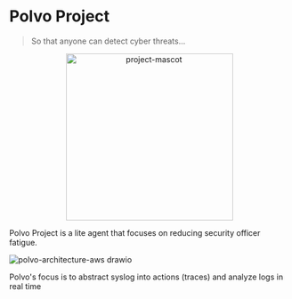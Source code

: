 # Polvo Project

> So that anyone can detect cyber threats...

<p align="center">
 <img src="https://github.com/user-attachments/assets/7d0ddbd0-02ff-410e-9f13-efbf0cdcf855" alt="project-mascot" style="width:300px;"/>
</p>

Polvo Project is a lite agent that focuses on reducing security officer fatigue.

![polvo-architecture-aws drawio](https://github.com/user-attachments/assets/e3d3ac8a-2185-4f5b-b092-05b026a4968f)

Polvo's focus is to abstract syslog into actions (traces) and analyze logs in real time

<!--

**Here are some ideas to get you started:**

🙋‍♀️ A short introduction - what is your organization all about?
🌈 Contribution guidelines - how can the community get involved?
👩‍💻 Useful resources - where can the community find your docs? Is there anything else the community should know?
🍿 Fun facts - what does your team eat for breakfast?
🧙 Remember, you can do mighty things with the power of [Markdown](https://docs.github.com/github/writing-on-github/getting-started-with-writing-and-formatting-on-github/basic-writing-and-formatting-syntax)
-->

